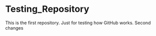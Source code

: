 # Testing_Repository
This is the first repository. Just for testing how GitHub works.
Second changes
